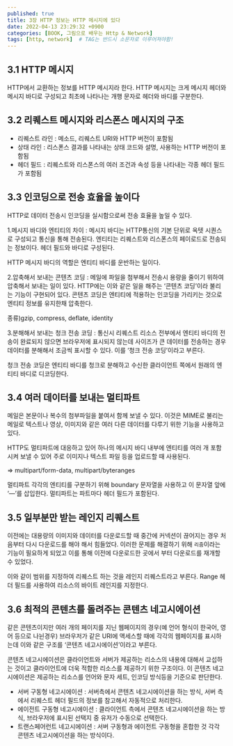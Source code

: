 ```yaml
---
published: true
title: 3장 HTTP 정보는 HTTP 메시지에 있다
date: 2022-04-13 23:29:32 +0900
categories: [BOOK, 그림으로 배우는 Http & Network]
tags: [http, network]  # TAG는 반드시 소문자로 이루어져야함!
---
```


## 3.1 HTTP 메시지

HTTP에서 교환하는 정보를 HTTP 메시지라 한다. HTTP 메시지는 크게 메시지 헤더와 메시지 바디로 구성되고 최초에 나타나는 개행 문자로 헤더와 바디를 구분한다.

## 3.2 리퀘스트 메시지와 리스폰스 메시지의 구조

- 리퀘스트 라인 : 메소드, 리퀘스트 URI와 HTTP 버전이 포함됨
- 상태 라인 : 리스폰스 결과를 나타내는 상태 코드와 설명, 사용하는 HTTP 버전이 포함됨
- 헤더 필드 : 리퀘스트와 리스폰스의 여러 조건과 속성 등을 나타내는 각종 헤더 필드가 포함됨

## 3.3 인코딩으로 전송 효율을 높이다

HTTP로 데이터 전송시 인코딩을 실시함으로써 전송 효율을 높일 수 있다.

1.메시지 바디와 엔티티의 차이 : 메시지 바디는 HTTP통신의 기본 단위로 옥텟 시퀀스로 구성되고 통신을 통해 전송된다. 엔티티는 리퀘스트와 리스폰스의 페이로드로 전송되는 정보이다. 헤더 필드와 바디로 구성된다.

HTTP 메시지 바디의 역할은 엔티티 바디를 운반하는 일이다.

2.압축해서 보내는 콘텐츠 코딩 : 메일에 파일을 첨부해서 전송시 용량을 줄이기 위하여 압축해서 보내는 일이 있다. HTTP에는 이와 같은 일을 해주는 ‘콘텐츠 코딩’이라 불리는 기능이 구현되어 있다. 콘텐츠 코딩은 엔티티에 적용하는 인코딩을 가리키는 것으로 엔티티 정보를 유지한채 압축한다.

종류)gzip, compress, deflate, identity

3.분해해서 보내는 청크 전송 코딩 : 통신시 리퀘스트 리소스 전부에서 엔티티 바디의 전송이 완료되지 않으면 브라우저에 표시되지 않는데 사이즈가 큰 데이터를 전송하는 경우 데이터를 분해해서 조금씩 표시할 수 있다. 이를 ‘청크 전송 코딩’이라고 부른다.

청크 전송 코딩은 엔티티 바디를 청크로 분해하고 수신한 클라이언트 쪽에서 원래의 엔티티 바디로 디코딩한다.

## 3.4 여러 데이터를 보내는 멀티파트

메일은 본문이나 복수의 첨부파일을 붙여서 함께 보낼 수 있다. 이것은 MIME로 불리는 메일로 텍스트나 영상, 이미지와 같은 여러 다른 데이터를 다루기 위한 기능을 사용하고 있다.

HTTP도 멀티파트에 대응하고 있어 하나의 메시지 바디 내부에 엔티티를 여러 개 포함시켜 보낼 수 있어 주로 이미지나 텍스트 파일 등을 업로드할 때 사용된다.

⇒ multipart/form-data, multipart/byteranges

멀티파트 각각의 엔티티를 구분하기 위해 boundary 문자열을 사용하고 이 문자열 앞에 ‘—’를 삽입한다. 멀티파트는 파트마다 헤더 필드가 포함된다.

## 3.5 일부분만 받는 레인지 리퀘스트

이전에는 대용량의 이미지와 데이터를 다운로드할 때 중간에 커넥션이 끊어지는 경우 처음부터 다시 다운로드를 해야 해서 힘들었다. 이러한 문제를 해결하기 위해 `리줌`이라는 기능이 필요하게 되었고 이를 통해 이전에 다운로드한 곳에서 부터 다운로드를 재개할 수 있었다.

이와 같이 범위를 지정하여 리퀘스트 하는 것을 레인지 리퀘스트라고 부른다. Range 헤더 필드를 사용하여 리소스의 바이트 레인지를 지정한다.

## 3.6 최적의 콘텐츠를 돌려주는 콘텐츠 네고시에이션

같은 콘텐츠이지만 여러 개의 페이지를 지닌 웹페이지의 경우(예 언어 형식이 한국어, 영어 등으로 나뉜경우) 브라우저가 같은 URI에 액세스할 때에 각각의 웹페이지를 표시하는데 이와 같은 구조를 ‘콘텐츠 네고시에이션’이라고 부른다.

콘텐츠 네고시에이션은 클라이언트와 서버가 제공하는 리소스의 내용에 대해서 교섭하는 것이고 클라이언트에 더욱 적합한 리소스를 제공하기 위한 구조이다. 이 콘텐츠 네고시에이션은 제공하는 리소스를 언어와 문자 세트, 인코딩 방식등을 기준으로 판단한다.

- 서버 구동형 네고시에이션 : 서버측에서 콘텐츠 네고시에이션을 하는 방식, 서버 측에서 리퀘스트 헤더 필드의 정보를 참고해서 자동적으로 처리한다.
- 에이전트 구동형 네고시에이션 : 클라이언트 측에서 콘텐츠 네고시에이션을 하는 방식, 브라우저에 표시된 선택지 중 유저가 수동으로 선택한다.
- 트랜스페어런트 네고시에이션 : 서버 구동형과 에이전트 구동형을 혼합한 것 각각 콘텐츠 네고시에이션을 하는 방식이다.
